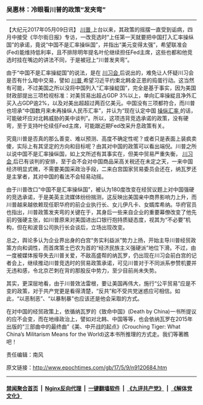 ### 吴惠林：冷眼看川普的政策“发夹弯”
------------------------

<p>
 【大纪元2017年05月09日讯】
 <a href="http://www.epochtimes.com/gb/tag/%E5%B7%9D%E6%99%AE.html">
  川普
 </a>
 上台以来，其政策的摇摆一直受到诟病，四月中接受《华尔街日报》专访，一改竞选时“上任第一天就要把中国打入汇率操纵国”的承诺，竟说“中国不是汇率操纵国”，并指出“美元变得太强”，希望联准会(Fed)能维持低利率，且不排除明年提名叶伦继续担任Fed主席，这些也都和他竞选时挂在嘴边的讲法不同，于是被冠上“川普发夹弯”。
</p>
<p>
 由于“中国不是汇率操緃国”的说法，是在
 <a href="http://www.epochtimes.com/gb/tag/%E5%B7%9D%E4%B9%A0%E4%BC%9A.html">
  川习会
 </a>
 后说出的，难免让人怀疑川习会是否有什么暗中交易，譬如
 <a href="http://www.epochtimes.com/gb/tag/%E5%B7%9D%E6%99%AE.html">
  川普
 </a>
 希望习近平约束北韩金正恩的捣蛋行动。这当然有可能，不过美国之所以没将中国列入“汇率操緃国”，完全是基于事实，因为美国财政部提出三项检视标准：对美贸易出超占GDP 3%以上，单向汇率操緃且净外汇买入占GDP逾2%，以及对美出超超过两百亿美元。中国没有三项都符合，而川普也坦承“中国数月来未再操纵人民币汇率”，并认为“现在认定中国
 <a href="http://www.epochtimes.com/gb/tag/%E6%93%8D%E7%BA%B5%E6%B1%87%E7%8E%87.html">
  操纵汇率
 </a>
 的话，可能破坏应对北韩威胁的美中谈判”。所以，这项违背竞选承诺的政策，没有硬弯，至于支持叶伦续任Fed主席，可能跟近期Fed改采升息政策有关。
</p>
<p>
 究竟川普是否真的那么善变、难以预测、高度不确定性呢？或者只是表面上装疯卖傻，实际上有其坚定的方向和目标呢？由其对中国的政策可以看出端倪。川普之所以说中国不是汇率操纵国，如上文所述有其事实在，但美中贸易严重失衡，
 <a href="http://www.epochtimes.com/gb/tag/%E5%B7%9D%E4%B9%A0%E4%BC%9A.html">
  川习会
 </a>
 后已有谈判的安排，至于会不会对中国商品采高关税还在未定之天，一来中国经济明显式微，不需要美国采政治手段，二来白宫国家贸易委员会还在，纳瓦罗还是主掌者，其对中国的看法不会轻易动摇。
</p>
<p>
 由于川普改口“中国不是汇率操纵国”，被认为180度改变在经贸议题上对中国强硬的竞选承诺，于是美英主流媒体纷纷揣测，这反映出美国亲中商界影响力上升，而川普越来越依赖现任职华府的前企业执行长、女儿伊凡卡、女婿库希纳。华府官员也指出，川普政策发夹弯的关键在于，其身后一些来自企业的重要幕僚改变了他先前的强硬主张，如川普原来对美国进出口银行抱持质疑态度，视其为“不必要”机构，但在和波音公司执行长会谈后，立场出现改变。
</p>
<p>
 总之，舆论多认为企业界出身的白宫“务实利益派”势力上扬，开始主导川普经贸政策方向和调性，而首席策士巴农为首的“经济民族主义强硬派”地位下滑。不过，由一度被媒体报导失去川普关爱，不敌高盛帮的纳瓦罗，仍出现在川习会前白宫的记者会上，继续推动川普竞选时的贸易政策承诺，可见川普对于不同派系参赞机要并无违和感，令北京芒刺在背的那股反中势力，至少目前尚未失势。
</p>
<p>
 其实，更深层地看，由于川普效法雷根，要让美国再伟大，施行“公平贸易”应是不变的政策，对于共产党更是看得清楚，“反共”和不受共党迷惑应可相信。如此，“以恶制恶”、“以暴制暴”也应该还是他会采取的方式。
</p>
<p>
 在对中国的经贸政策上，依循纳瓦罗的《致命中国》(Death by China)一书所提议的应不会变，而在地缘政治上，譬如对北韩、中国等等，也会依纳瓦罗在2015年出版的“三部曲中的最终曲”《美、中开战的起点》(Crouching Tiger: What China’s Militarism Means for the World)这本书所推理的方式走。我们等著瞧吧！
</p>
<p>
 责任编辑：南风
</p>

原文链接：http://www.epochtimes.com/gb/17/5/9/n9120684.htm


------------------------
#### [禁闻聚合首页](https://github.com/gfw-breaker/banned-news/blob/master/README.md) &nbsp;|&nbsp; [Nginx反向代理](https://github.com/gfw-breaker/open-proxy/blob/master/README.md) &nbsp;|&nbsp; [一键翻墙软件](https://github.com/gfw-breaker/nogfw/blob/master/README.md) &nbsp;|&nbsp; [《九评共产党》](https://github.com/gfw-breaker/9ping.md/blob/master/README.md#九评之一评共产党是什么) &nbsp;|&nbsp; [《解体党文化》](https://github.com/gfw-breaker/jtdwh.md/blob/master/README.md#绪论)